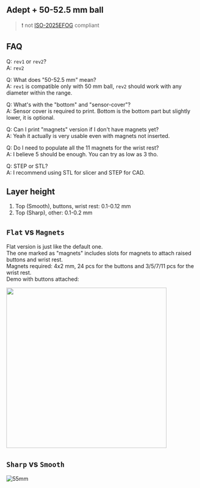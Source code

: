 ## Adept + 50-52.5 mm ball

> ❗️ not [ISO-2025EFOG](https://github.com/efogdev/ISO-2025EFOG) compliant

## FAQ
Q: `rev1` or `rev2`? \
A: `rev2` 

Q: What does "50-52.5 mm" mean? \
A: `rev1` is compatible only with 50 mm ball, `rev2` should work with any diameter within the range.

Q: What's with the "bottom" and "sensor-cover"? \
A: Sensor cover is required to print. Bottom is the bottom part but slightly lower, it is optional.

Q: Can I print "magnets" version if I don't have magnets yet? \
A: Yeah it actually is very usable even with magnets not inserted.

Q: Do I need to populate all the 11 magnets for the wrist rest? \
A: I believe 5 should be enough. You can try as low as 3 tho.

Q: STEP or STL? \
A: I recommend using STL for slicer and STEP for CAD.

## Layer height
1. Top (Smooth), buttons, wrist rest: 0.1-0.12 mm
2. Top (Sharp), other: 0.1-0.2 mm

## `Flat` vs `Magnets`
Flat version is just like the default one. \
The one marked as "magnets" includes slots for magnets to attach raised buttons and wrist rest. \
Magnets required: 4x2 mm, 24 pcs for the buttons and 3/5/7/11 pcs for the wrist rest. \
Demo with buttons attached: 

<p><img src='https://github.com/user-attachments/assets/e669314c-c8d0-4c04-aaf5-805082c13203' width='420' float='left' /></p>

## `Sharp` vs `Smooth`
![55mm](https://github.com/user-attachments/assets/d82c578e-0e27-449e-b637-91ef44c8319e)

